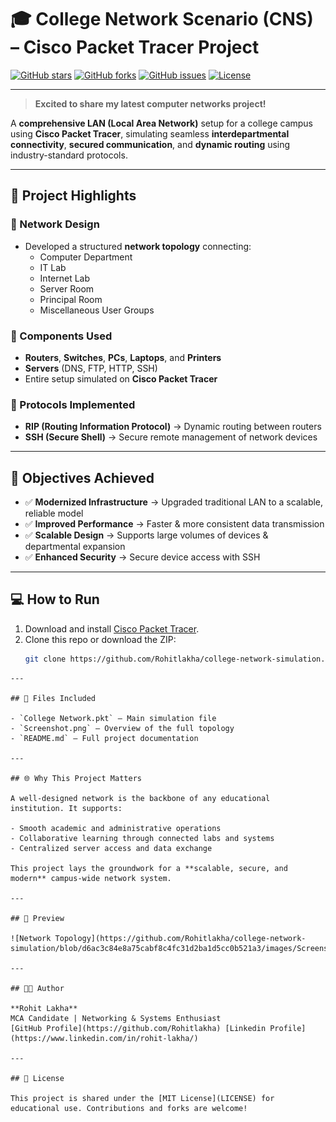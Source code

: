# 🎓 College Network Scenario (CNS) – Cisco Packet Tracer Project

[![GitHub stars](https://img.shields.io/github/stars/Rohitlakha/college-network-simulation?style=flat&color=yellow)](https://github.com/Rohitlakha/college-network-simulation/stargazers)
[![GitHub forks](https://img.shields.io/github/forks/Rohitlakha/college-network-simulation?style=flat&color=blue)](https://github.com/Rohitlakha/college-network-simulation/network/members)
[![GitHub issues](https://img.shields.io/github/issues/Rohitlakha/college-network-simulation?color=red)](https://github.com/Rohitlakha/college-network-simulation/issues)
[![License](https://img.shields.io/badge/License-MIT-green.svg)](LICENSE)

---

> **Excited to share my latest computer networks project!**

A **comprehensive LAN (Local Area Network)** setup for a college campus using **Cisco Packet Tracer**, simulating seamless **interdepartmental connectivity**, **secured communication**, and **dynamic routing** using industry-standard protocols.

---

## 📌 Project Highlights

### 🧠 Network Design
- Developed a structured **network topology** connecting:
  - Computer Department  
  - IT Lab  
  - Internet Lab  
  - Server Room  
  - Principal Room  
  - Miscellaneous User Groups  

### 🧱 Components Used
- **Routers**, **Switches**, **PCs**, **Laptops**, and **Printers**  
- **Servers** (DNS, FTP, HTTP, SSH)  
- Entire setup simulated on **Cisco Packet Tracer**  

### 📡 Protocols Implemented
- **RIP (Routing Information Protocol)** → Dynamic routing between routers  
- **SSH (Secure Shell)** → Secure remote management of network devices  

---

## 🎯 Objectives Achieved
- ✅ **Modernized Infrastructure** → Upgraded traditional LAN to a scalable, reliable model  
- ✅ **Improved Performance** → Faster & more consistent data transmission  
- ✅ **Scalable Design** → Supports large volumes of devices & departmental expansion  
- ✅ **Enhanced Security** → Secure device access with SSH  

---

## 💻 How to Run
1. Download and install [Cisco Packet Tracer](https://www.netacad.com/courses/packet-tracer).  
2. Clone this repo or download the ZIP:
   ```bash
   git clone https://github.com/Rohitlakha/college-network-simulation.git
```
---

## 📁 Files Included

- `College Network.pkt` – Main simulation file  
- `Screenshot.png` – Overview of the full topology  
- `README.md` – Full project documentation

---

## 🌐 Why This Project Matters

A well-designed network is the backbone of any educational institution. It supports:

- Smooth academic and administrative operations
- Collaborative learning through connected labs and systems
- Centralized server access and data exchange

This project lays the groundwork for a **scalable, secure, and modern** campus-wide network system.

---

## 📸 Preview

![Network Topology](https://github.com/Rohitlakha/college-network-simulation/blob/d6ac3c84e8a75cabf8c4fc31d2ba1d5cc0b521a3/images/Screenshot.png)

---

## 👨‍💻 Author

**Rohit Lakha**  
MCA Candidate | Networking & Systems Enthusiast  
[GitHub Profile](https://github.com/Rohitlakha) [Linkedin Profile](https://www.linkedin.com/in/rohit-lakha/)

---

## 📝 License

This project is shared under the [MIT License](LICENSE) for educational use. Contributions and forks are welcome!
